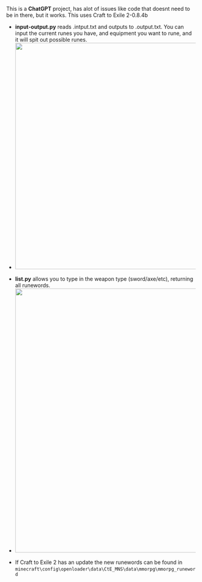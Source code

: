 This is a **ChatGPT** project, has alot of issues like code that doesnt need to be in there, but it works. This uses Craft to Exile 2-0.8.4b
- **input-output.py** reads .intput.txt and outputs to .output.txt. You can input the current runes you have, and equipment you want to rune, and it will spit out possible runes.
- <img src="https://github.com/user-attachments/assets/008b5495-571c-408d-b3e8-173b9f6a276a" width="600">
+ **list.py** allows you to type in the weapon type (sword/axe/etc), returning all runewords.
+ <img src="https://github.com/user-attachments/assets/ac8fc0b4-08c3-4fd4-899e-978ab6eac944" width="700">

- If Craft to Exile 2 has an update the new runewords can be found in `minecraft\config\openloader\data\CtE_MNS\data\mmorpg\mmorpg_runeword`
